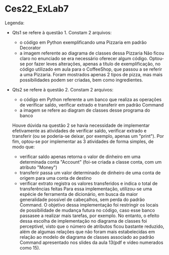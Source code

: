 # Ces22_ExLab7
Legenda: 
- Qts1 se refere à questão 1. Constam 2 arquivos: 
    - o código em Python exemplificando uma Pizzaria em padrão Decorator
    - a imagem referente ao diagrama de classes dessa Pizzaria
  Não ficou claro no enunciado se era necessário oferecer algum código. Optou-se por fazer leves alterações, apenas a título de exemplificação, no código utilizado em aula para o CoffeeShop, que passou a se referir a uma Pizzaria. Foram mostrados apenas 2 tipos de pizza, mas mais possibilidades podem ser criadas, bem como ingredientes. 
  
  
- Qts2 se refere à questão 2. Constam 2 arquivos:
    -  o código em Python referente a um banco que realiza as operações de verificar saldo, verificar extrado e transferir em padrão Command
    -  a imagem se refere ao diagram de classes desse programa do banco
 
    Houve dúvida na questão 2 se havia necessidade de implementar efetivamente as atividades de verificar saldo, verificar extrado e transferir (ou se poderia-se deixar, por exemplo, apenas um "print"). Por fim, optou-se por implementar as 3 atividades de forma simples, de modo que:
  - verificar saldo apenas retorna o valor de dinheiro em uma determinada conta "Account" (foi-se criada a classe conta, com um atributo "Money")
  - transferir passa um valor determinado de dinheiro de uma conta de origem para uma conta de destino
  - verificar extrato registra os valores transferidos e indica o total de transferências feitas
 Para essa implementação, utilizou-se uma espécie de ferramenta de dicionário, em busca da maior generalidade possível de cabeçalhos, sem perda do padrão Command. O objetivo dessa implementação foi restringir os locais de possibilidade de mudança futura no código, caso esse banco passasee a realizar mais tarefas, por exemplo.
 No entanto, o efeito dessa escolha de implementação no diagrama de classes foi perceptível, visto que o número de atributos ficou bastante reduzido, além de algumas relações que não foram mais estabelecidas em relação ao modelo de diagrama de classes associado ao padrão Command apresentado nos slides da aula 13(pdf e vídeo numerados como 15).
